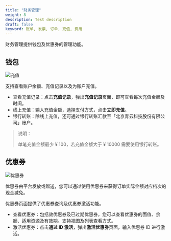 ```yaml
---
title: "财务管理"
weight: 8
description: Test description
draft: false
keyword: 账单, 发票, 订单, 充值, 费用
---
```


财务管理提供钱包及优惠券的管理功能。

## 钱包

![充值](../../_images/recharge.png)

支持查看账户余额、充值记录以及为账户充值。

- 查看充值记录：点击**充值记录**，弹出**充值记录**页面，即可查看每次充值金额及时间。
- 线上充值：输入充值金额，选择支付方式，点击**立即充值**。
- 银行转账：除线上充值，还可通过银行转账汇款至「北京青云科技股份有限公司」账户。

> 说明：
>
> 单笔充值金额最少 ¥ 100，若充值金额大于 ¥ 10000 需要使用银行转账。



##  优惠券

![优惠券](../../_images/discount_coupon.png)

优惠券由平台发放或赠送，您可以通过使用优惠券来获得订单实际金额对应档次的现金减免。

优惠券页面提供了优惠券查询及优惠券激活功能。

- 查看优惠券：包括效优惠券及已过期优惠券，您可以查看优惠券的面值、余额、适用资源及有效期。支持视图及列表查看方式。
- 激活优惠券：点击**通过 ID 激活**，弹出**激活优惠券**页面，输入优惠券 ID 进行激活。 

